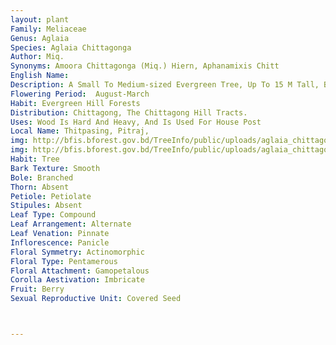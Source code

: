 ```yaml
---
layout: plant
Family: Meliaceae
Genus: Aglaia
Species: Aglaia Chittagonga
Author: Miq.
Synonyms: Amoora Chittagonga (Miq.) Hiern, Aphanamixis Chitt
English Name: 
Description: A Small To Medium-sized Evergreen Tree, Up To 15 M Tall, Bark Greyish-brown, Smooth On Old Stem, Exfoliating In Small Scales Or Peeling Off In Scrolls, Inner Bark Whitish, Exuding Milky Juice, Young Parts Covered With Thin, Silvery Lepidote Scales. Leaves Up To 30 Cm Long, Rachis Lepidote, Leaflets 2-6, Alternate Or Subopposite, Elliptic, Oblong-elliptic Or Oblong-lanceolate, 6-12 Ã— 3-6 Cm, Acuminate At The Apex, Slightly Oblique Or Acute At The Base, Entire Along Margin, Membranous, Lepidote Along Mid-nerve And Main Nerves Beneath Especially When Young, Lateral Nerves 12-16 On Each Side Of The Midvein, Petiolules Up To 3 Mm Long, Stout. Male Panicles Clustered In Axils Of Leaves, 10-15 Cm Long, Lax, With Slender Pedicels, Female Shorter, Few-flowered, With Shorter And Stouter Pedicels. Flowers Up To 3 Mm Long. Calyx Cup-shaped, Usually 3-lobed, Lobes Ovate, Unequal. Petals 3, Sometimes 4, 3-4 Mm Long. Staminal Tube Urceolate, Without Appendages, Anthers 6, Ovoid, Included, Disk Absent. Ovary 2-3 Locular, Superior, With Stellate Hairs. Fruit A Berry, Indehiscent, Obovoid, 2-3 Cm Long, 2-3 Valved, 2-seeded. Seeds Large, With Plano-convex Cotyledon.
Flowering Period:  August-March
Habit: Evergreen Hill Forests
Distribution: Chittagong, The Chittagong Hill Tracts.
Uses: Wood Is Hard And Heavy, And Is Used For House Post
Local Name: Thitpasing, Pitraj, 
img: http://bfis.bforest.gov.bd/TreeInfo/public/uploads/aglaia_chittagonga.jpg
img: http://bfis.bforest.gov.bd/TreeInfo/public/uploads/aglaia_chittagonga1.jpg
Habit: Tree
Bark Texture: Smooth
Bole: Branched
Thorn: Absent
Petiole: Petiolate
Stipules: Absent
Leaf Type: Compound
Leaf Arrangement: Alternate
Leaf Venation: Pinnate
Inflorescence: Panicle
Floral Symmetry: Actinomorphic
Floral Type: Pentamerous
Floral Attachment: Gamopetalous
Corolla Aestivation: Imbricate
Fruit: Berry
Sexual Reproductive Unit: Covered Seed



---
```


